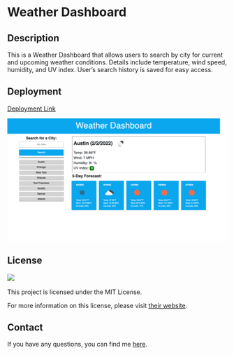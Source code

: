 # Weather Dashboard

## Description
This is a Weather Dashboard that allows users to search by city for current and upcoming weather conditions. Details include temperature, wind speed, humidity, and UV index. User’s search history is saved for easy access.

## Deployment
[Deployment Link](https://yyb613.github.io/weather-dashboard)

![screenshot](assets/images/screenshot.png)

## License

<img src="https://img.shields.io/badge/license-MIT-red">
  
This project is licensed under the MIT License.

For more information on this license, please visit [their website](https://www.mit.edu/~amini/LICENSE.md).

## Contact
If you have any questions, you can find me [here](https://yyb613.github.io/portfolio).

